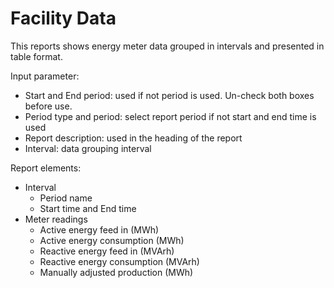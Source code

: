 # Facility Data

This reports shows energy meter data grouped in intervals and presented in table format.

Input parameter:

* Start and End period: used if not period is used. Un-check both boxes before use.
* Period type and period: select report period if not start and end time is used
* Report description: used in the heading of the report
* Interval: data grouping interval

Report elements:

* Interval
    * Period name
    * Start time and End time
* Meter readings
    * Active energy feed in (MWh)
    * Active energy consumption (MWh)
    * Reactive energy feed in (MVArh)
    * Reactive energy consumption (MVArh)
    * Manually adjusted production (MWh)

